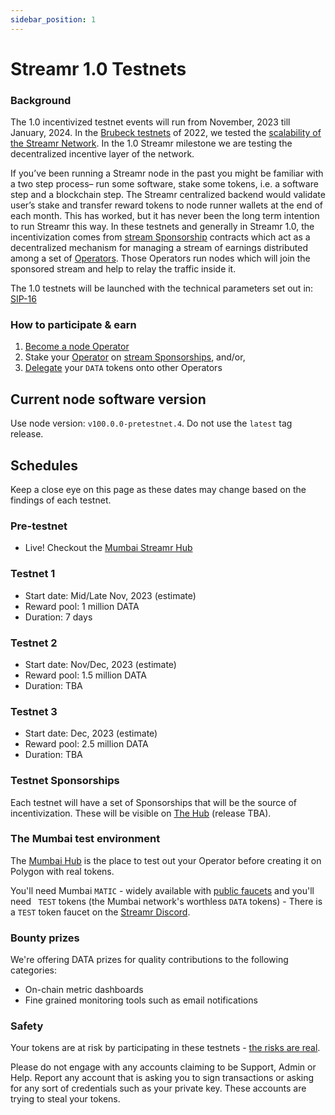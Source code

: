```yaml
---
sidebar_position: 1
---
```


# Streamr 1.0 Testnets
### Background
The 1.0 incentivized testnet events will run from November, 2023 till January, 2024. In the [Brubeck testnets](https://blog.streamr.network/streamr-testnet-review/) of 2022, we tested the [scalability of the Streamr Network](https://blog.streamr.network/a-technical-deep-dive-into-the-results-of-the-brubeck-testnet/). In the 1.0 Streamr milestone we are testing the decentralized incentive layer of the network.

If you’ve been running a Streamr node in the past you might be familiar with a two step process– run some software, stake some tokens, i.e. a software step and a blockchain step. The Streamr centralized backend would validate user’s stake and transfer reward tokens to node runner wallets at the end of each month. This has worked, but it has never been the long term intention to run Streamr this way. In these testnets and generally in Streamr 1.0, the incentivization comes from [stream Sponsorship](../streamr-network/incentives/stream-sponsorships.md) contracts which act as a decentralized mechanism for managing a stream of earnings distributed among a set of [Operators](../streamr-network/network-roles/operators.md). Those Operators run nodes which will join the sponsored stream and help to relay the traffic inside it.

The 1.0 testnets will be launched with the technical parameters set out in: [SIP-16](https://snapshot.org/#/streamr.eth/proposal/0xf95e691103efc4ce9ebd2ed22da3df6df446f982e6e34df1180a9a5366b3060f)

### How to participate & earn
1. [Become a node Operator](../guides/become-an-operator.md)
2. Stake your [Operator](../streamr-network/network-roles/operators.md) on [stream Sponsorships](../streamr-network/incentives/stream-sponsorships.md), and/or,
3. [Delegate](../streamr-network/network-roles/delegators.md) your `DATA` tokens onto other Operators

## Current node software version
Use node version: `v100.0.0-pretestnet.4`. Do not use the `latest` tag release.

## Schedules
Keep a close eye on this page as these dates may change based on the findings of each testnet.

### Pre-testnet
- Live! Checkout the [Mumbai Streamr Hub](https://mumbai.streamr.network)

### Testnet 1
- Start date: Mid/Late Nov, 2023 (estimate)
- Reward pool: 1 million DATA
- Duration: 7 days

### Testnet 2
- Start date: Nov/Dec, 2023 (estimate)
- Reward pool: 1.5 million DATA
- Duration: TBA

### Testnet 3
- Start date: Dec, 2023 (estimate)
- Reward pool: 2.5 million DATA
- Duration: TBA

### Testnet Sponsorships
Each testnet will have a set of Sponsorships that will be the source of incentivization. These will be visible on [The Hub](https://streamr.network/hub/network) (release TBA).

### The Mumbai test environment
The [Mumbai Hub](https://mumbai.streamr.network) is the place to test out your Operator before creating it on Polygon with real tokens.

You'll need Mumbai `MATIC` - widely available with [public faucets](https://mumbaifaucet.com) and you'll need ` TEST` tokens (the Mumbai network's worthless `DATA` tokens) - There is a `TEST` token faucet on the [Streamr Discord](https://discord.gg/gZAm8P7hK8).

### Bounty prizes
We're offering DATA prizes for quality contributions to the following categories:
- On-chain metric dashboards
- Fine grained monitoring tools such as email notifications

### Safety
Your tokens are at risk by participating in these testnets - [the risks are real](../streamr-network/network-roles/operators#operator-risks).

Please do not engage with any accounts claiming to be Support, Admin or Help. Report any account that is asking you to sign transactions or asking for any sort of credentials such as your private key. These accounts are trying to steal your tokens.
